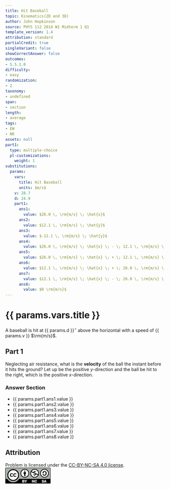 ```yaml
---
title: Hit Baseball
topic: Kinematics(2D and 3D)
author: John Hopkinson
source: PHYS 112 2014 W1 Midterm 1 Q1
template_version: 1.4
attribution: standard
partialCredit: true
singleVariant: false
showCorrectAnswer: false
outcomes:
- 5.5.1.0
difficulty:
- easy
randomization:
- 2
taxonomy:
- undefined
span:
- section
length:
- average
tags:
- EW
- NR
assets: null
part1:
  type: multiple-choice
  pl-customizations:
    weight: 1
substitutions:
  params:
    vars:
      title: Hit Baseball
      units: $m/s$
    v: 28.7
    d: 24.9
    part1:
      ans1:
        value: $26.0 \, \rm{m/s} \; \hat{x}$
      ans2:
        value: $12.1 \, \rm{m/s} \; \hat{y}$
      ans3:
        value: $-12.1 \, \rm{m/s} \; \hat{y}$
      ans4:
        value: $26.0 \, \rm{m/s} \; \hat{x} \; - \; 12.1 \, \rm{m/s} \; \hat{y}$
      ans5:
        value: $26.0 \, \rm{m/s} \; \hat{x} \; + \; 12.1 \, \rm{m/s} \; \hat{y}$
      ans6:
        value: $12.1 \, \rm{m/s} \; \hat{x} \; + \; 26.0 \, \rm{m/s} \; \hat{y}$
      ans7:
        value: $12.1 \, \rm{m/s} \; \hat{x} \; - \; 26.0 \, \rm{m/s} \; \hat{y}$
      ans8:
        value: $0 \rm{m/s}$
---
```

# {{ params.vars.title }}
A baseball is hit at {{ params.d }}$^\circ$ above the horizontal with a speed of {{ params.v }} $\rm{m/s}$.

## Part 1

Neglecting air resistance, what is the **velocity** of the ball the instant before it hits the ground? Let up be the positive $y$-direction and the ball be hit to the right, which is the positive $x$-direction.

### Answer Section

- {{ params.part1.ans1.value }}
- {{ params.part1.ans2.value }}
- {{ params.part1.ans3.value }}
- {{ params.part1.ans4.value }}
- {{ params.part1.ans5.value }}
- {{ params.part1.ans6.value }}
- {{ params.part1.ans7.value }}
- {{ params.part1.ans8.value }}

## Attribution

Problem is licensed under the [CC-BY-NC-SA 4.0 license](https://creativecommons.org/licenses/by-nc-sa/4.0/).<br> ![The Creative Commons 4.0 license requiring attribution-BY, non-commercial-NC, and share-alike-SA license.](https://raw.githubusercontent.com/firasm/bits/master/by-nc-sa.png)